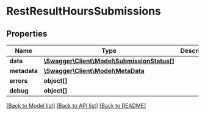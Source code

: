 # RestResultHoursSubmissions

## Properties

 Name         | Type                                                                | Description | Notes      
--------------|---------------------------------------------------------------------|-------------|------------
 **data**     | [**\Swagger\Client\Model\SubmissionStatus[]**](SubmissionStatus.md) |             | [optional] 
 **metadata** | [**\Swagger\Client\Model\MetaData**](MetaData.md)                   |             | [optional] 
 **errors**   | **object[]**                                                        |             | [optional] 
 **debug**    | **object[]**                                                        |             | [optional] 

[[Back to Model list]](../README.md#documentation-for-models) [[Back to API list]](../README.md#documentation-for-api-endpoints) [[Back to README]](../README.md)


